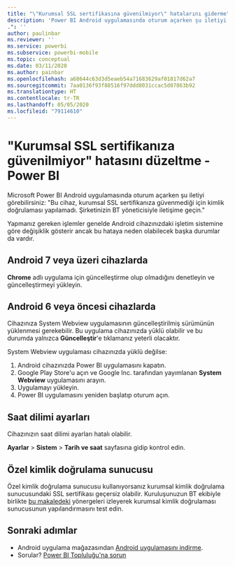 ```yaml
---
title: "\"Kurumsal SSL sertifikasına güvenilmiyor\" hatalarını giderme"
description: 'Power BI Android uygulamasında oturum açarken şu iletiyi görebilirsiniz: "Kurumsal SSL sertifikanıza güvenilmediği için kimlik doğrulaması yapılamadı'
.": ''
author: paulinbar
ms.reviewer: ''
ms.service: powerbi
ms.subservice: powerbi-mobile
ms.topic: conceptual
ms.date: 03/11/2020
ms.author: painbar
ms.openlocfilehash: a68644c63d3d5eaeb54a71683629af01817d62a7
ms.sourcegitcommit: 7aa0136f93f88516f97ddd8031ccac5d07863b92
ms.translationtype: HT
ms.contentlocale: tr-TR
ms.lasthandoff: 05/05/2020
ms.locfileid: "79114610"
---
```

# <a name="fixing-corporate-ssl-certificate-is-untrusted---power-bi"></a>"Kurumsal SSL sertifikanıza güvenilmiyor" hatasını düzeltme - Power BI
Microsoft Power BI Android uygulamasında oturum açarken şu iletiyi görebilirsiniz: "Bu cihaz, kurumsal SSL sertifikanıza güvenmediği için kimlik doğrulaması yapılamadı. Şirketinizin BT yöneticisiyle iletişime geçin." 

Yapmanız gereken işlemler genelde Android cihazınızdaki işletim sistemine göre değişiklik gösterir ancak bu hataya neden olabilecek başka durumlar da vardır.

## <a name="on-android-7-or-later"></a>Android 7 veya üzeri cihazlarda
**Chrome** adlı uygulama için güncelleştirme olup olmadığını denetleyin ve güncelleştirmeyi yükleyin.

## <a name="on-android-6-and-earlier"></a>Android 6 veya öncesi cihazlarda
Cihazınıza System Webview uygulamasının güncelleştirilmiş sürümünün yüklenmesi gerekebilir. Bu uygulama cihazınızda yüklü olabilir ve bu durumda yalnızca **Güncelleştir**'e tıklamanız yeterli olacaktır.

System Webview uygulaması cihazınızda yüklü değilse:

1. Android cihazınızda Power BI uygulamasını kapatın.
2. Google Play Store'u açın ve Google Inc. tarafından yayımlanan **System Webview** uygulamasını arayın.
3. Uygulamayı yükleyin.
4. Power BI uygulamasını yeniden başlatıp oturum açın.

## <a name="time-zone-settings"></a>Saat dilimi ayarları
Cihazınızın saat dilimi ayarları hatalı olabilir. 

**Ayarlar** > **Sistem** > **Tarih ve saat** sayfasına gidip kontrol edin.

## <a name="custom-authentication-server"></a>Özel kimlik doğrulama sunucusu
Özel kimlik doğrulama sunucusu kullanıyorsanız kurumsal kimlik doğrulama sunucusundaki SSL sertifikası geçersiz olabilir. Kuruluşunuzun BT ekibiyle birlikte [bu makaledeki](https://support.microsoft.com/help/3203929/using-adal-to-authenticate-from-android-devices-fails-if-additional-ce) yönergeleri izleyerek kurumsal kimlik doğrulaması sunucusunun yapılandırmasını test edin.

## <a name="next-steps"></a>Sonraki adımlar
* Android uygulama mağazasından [Android uygulamasını indirme](https://go.microsoft.com/fwlink/?LinkID=544867).
* Sorular? [Power BI Topluluğu'na sorun](https://community.powerbi.com/) 

